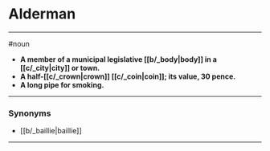 # Alderman
---
#noun
- **A member of a municipal legislative [[b/_body|body]] in a [[c/_city|city]] or town.**
- **A half-[[c/_crown|crown]] [[c/_coin|coin]]; its value, 30 pence.**
- **A long pipe for smoking.**
---
### Synonyms
- [[b/_baillie|baillie]]
---
